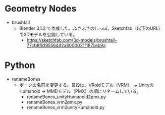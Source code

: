 # Geometry Nodes
- brushtail
  - Blender 3.1.2 で作成した、ふさふさのしっぽ。Sketchfab（以下のURL）で3Dモデルを公開している。
    - https://sketchfab.com/3d-models/brushtail-77cb8f8f9556482a8000021f187ceb9a

# Python
- renameBones
  - ボーンの名前を変更する。普段は、VRoidモデル（VRM） -> UnityのHumanoid -> MMDモデル（PMX）の順にリネームしている。
    - renameBones_unityHumanoid2pmx.py
    - renameBones_vrm2pmx.py
    - renameBones_vrm2unityHumanoid.py
